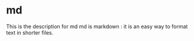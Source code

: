 # md
This is the description for md
md is markdown : it is an easy way to format text in shorter files.
